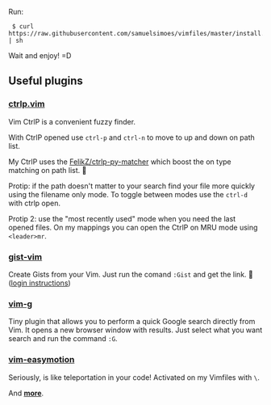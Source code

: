 Run:

```
 $ curl https://raw.githubusercontent.com/samuelsimoes/vimfiles/master/install.sh | sh
```
Wait and enjoy! =D

## Useful plugins

### [ctrlp.vim](https://github.com/kien/ctrlp.vim)
Vim CtrlP is a convenient fuzzy finder.

With CtrlP opened use `ctrl-p` and `ctrl-n` to move to up and down on path list.

My CtrlP uses the [FelikZ/ctrlp-py-matcher](https://github.com/FelikZ/ctrlp-py-matcher)
which boost the on type matching on path list. :metal:

Protip: if the path doesn't matter to your search find your file more quickly
using the filename only mode. To toggle between modes use the `ctrl-d` with ctrlp open.

Protip 2: use the "most recently used" mode when you need the last opened files.
On my mappings you can open the CtrlP on MRU mode using `<leader>mr`.

### [gist-vim](https://github.com/mattn/gist-vim)
Create Gists from your Vim. Just run the comand `:Gist` and get the link. :heartbeat: ([login instructions](https://github.com/mattn/gist-vim#setup))

### [vim-g](https://github.com/szw/vim-g)
Tiny plugin that allows you to perform a quick Google search directly from Vim.
It opens a new browser window with results. Just select what you want search and run the command `:G`.

### [vim-easymotion](https://github.com/Lokaltog/vim-easymotion)
Seriously, is like teleportation in your code!
Activated on my Vimfiles with `\`.

And **[more](neobundle.vim)**.
